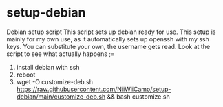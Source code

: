 # setup-debian
Debian setup script
This script sets up debian ready for use. This setup is mainly for my own use, as it automatically sets up openssh with my ssh keys. You can substitute your own, the username gets read. Look at the script to see what actually happens ;=

1. install debian with ssh
2. reboot
3. wget -O customize-deb.sh https://raw.githubusercontent.com/NiiWiiCamo/setup-debian/main/customize-deb.sh && bash customize.sh
